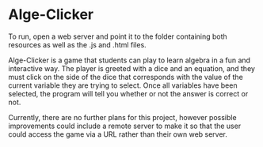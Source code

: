# Alge-Clicker

To run, open a web server and point it to the folder containing both resources as well as the .js and .html files.

Alge-Clicker is a game that students can play to learn algebra in a fun and interactive way.
The player is greeted with a dice and an equation, and they must click on the side of the dice that corresponds with
the value of the current variable they are trying to select. Once all variables have been selected, the program will
tell you whether or not the answer is correct or not.

Currently, there are no further plans for this project, however possible improvements could include a remote server to
make it so that the user could access the game via a URL rather than their own web server.
